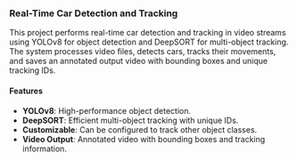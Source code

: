 ### Real-Time Car Detection and Tracking

This project performs real-time car detection and tracking in video streams using YOLOv8 for object detection and DeepSORT for multi-object tracking. The system processes video files, detects cars, tracks their movements, and saves an annotated output video with bounding boxes and unique tracking IDs.

#### Features
- **YOLOv8**: High-performance object detection.
- **DeepSORT**: Efficient multi-object tracking with unique IDs.
- **Customizable**: Can be configured to track other object classes.
- **Video Output**: Annotated video with bounding boxes and tracking information.


